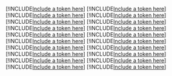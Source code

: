 [!INCLUDE[Include a token here](refs1530001514780/r1.md)]
[!INCLUDE[Include a token here](refs1530001514780/r2.md)]
[!INCLUDE[Include a token here](refs1530001514780/r3.md)]
[!INCLUDE[Include a token here](refs1530001514780/r4.md)]
[!INCLUDE[Include a token here](refs1530001514780/r5.md)]
[!INCLUDE[Include a token here](refs1530001514780/r6.md)]
[!INCLUDE[Include a token here](refs1530001514780/r7.md)]
[!INCLUDE[Include a token here](refs1530001514780/r8.md)]
[!INCLUDE[Include a token here](refs1530001514780/r9.md)]
[!INCLUDE[Include a token here](refs1530001514780/r10.md)]
[!INCLUDE[Include a token here](refs1530001514780/r11.md)]
[!INCLUDE[Include a token here](refs1530001514780/r12.md)]
[!INCLUDE[Include a token here](refs1530001514780/r13.md)]
[!INCLUDE[Include a token here](refs1530001514780/r14.md)]
[!INCLUDE[Include a token here](refs1530001514780/r15.md)]
[!INCLUDE[Include a token here](refs1530001514780/r16.md)]
[!INCLUDE[Include a token here](refs1530001514780/r17.md)]
[!INCLUDE[Include a token here](refs1530001514780/r18.md)]
[!INCLUDE[Include a token here](refs1530001514780/r19.md)]
[!INCLUDE[Include a token here](refs1530001514780/r20.md)]